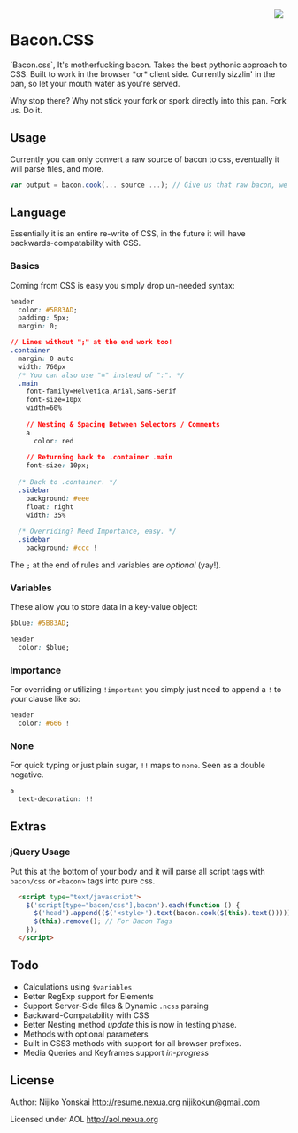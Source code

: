 <img src="https://a248.e.akamai.net/camo.github.com/4aa62afaa0449ae91e4cb975202b45146bff4292/687474703a2f2f696d61676573332e77696b69612e6e6f636f6f6b69652e6e65742f5f5f636232303130303830323133323035372f72657374617572616e74636974792f696d616765732f617263686976652f662f66362f3230313130353137313531333438214261636f6e2e706e67" align="right" style="margin: 0 10px" />
<h1>Bacon.CSS</h1>
`Bacon.css`, It's motherfucking bacon. Takes the best pythonic approach to CSS. 
Built to work in the browser *or* client side. Currently sizzlin' in the pan, so let your mouth water as you're served.

Why stop there? Why not stick your fork or spork directly into this pan. Fork us. Do it.

## Usage
Currently you can only convert a raw source of bacon to css, eventually it will parse files, and more.

``` js
var output = bacon.cook(... source ...); // Give us that raw bacon, we'll serve it up nice, and hot.
```

## Language
Essentially it is an entire re-write of CSS, in the future it will have backwards-compatability with CSS.

### Basics
Coming from CSS is easy you simply drop un-needed syntax:

``` css
header
  color: #5B83AD;
  padding: 5px;
  margin: 0;

// Lines without ";" at the end work too!
.container
  margin: 0 auto
  width: 760px
  /* You can also use "=" instead of ":". */
  .main
    font-family=Helvetica,Arial,Sans-Serif
    font-size=10px
    width=60%
    
    // Nesting & Spacing Between Selectors / Comments
    a
      color: red
    
    // Returning back to .container .main
    font-size: 10px;
  
  /* Back to .container. */
  .sidebar
    background: #eee
    float: right
    width: 35%
    
  /* Overriding? Need Importance, easy. */
  .sidebar
    background: #ccc !
```

The `;` at the end of rules and variables are *optional* (yay!).

### Variables
These allow you to store data in a key-value object:

``` css
$blue: #5B83AD;

header
  color: $blue;
```

### Importance
For overriding or utilizing `!important` you simply just need to append a `!` to your clause like so:

``` css
header
  color: #666 !
```

### None
For quick typing or just plain sugar, `!!` maps to `none`. Seen as a double negative.

``` css
a
  text-decoration: !!
```

## Extras

### jQuery Usage

Put this at the bottom of your body and it will parse all script tags with `bacon/css` or `<bacon>` tags into pure css.

``` html
  <script type="text/javascript">
    $('script[type="bacon/css"],bacon').each(function () {
      $('head').append(($('<style>').text(bacon.cook($(this).text()))));
      $(this).remove(); // For Bacon Tags
    });
  </script>
```

## Todo
- Calculations using `$variables`
- Better RegExp support for Elements
- Support Server-Side files & Dynamic `.ncss` parsing
- Backward-Compatability with CSS
- Better Nesting method *update* this is now in testing phase.
- Methods with optional parameters
- Built in CSS3 methods with support for all browser prefixes.
- Media Queries and Keyframes support *in-progress*

## License
Author: Nijiko Yonskai <http://resume.nexua.org> <nijikokun@gmail.com>

Licensed under AOL <http://aol.nexua.org>
